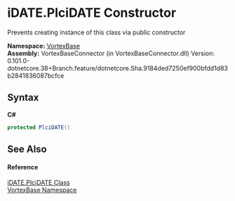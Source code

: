 # iDATE.PlciDATE Constructor 
 

Prevents creating instance of this class via public constructor

**Namespace:**&nbsp;<a href="N_VortexBase.md">VortexBase</a><br />**Assembly:**&nbsp;VortexBaseConnector (in VortexBaseConnector.dll) Version: 0.101.0-dotnetcore.38+Branch.feature/dotnetcore.Sha.9184ded7250ef900bfdd1d83b2841836087bcfce

## Syntax

**C#**<br />
``` C#
protected PlciDATE()
```


## See Also


#### Reference
<a href="T_VortexBase_iDATE_PlciDATE.md">iDATE.PlciDATE Class</a><br /><a href="N_VortexBase.md">VortexBase Namespace</a><br />